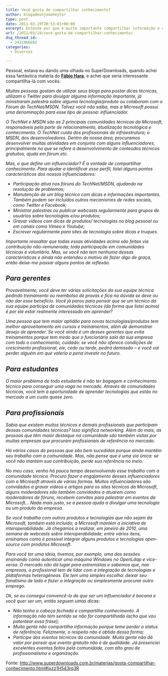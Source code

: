 ```yaml
---
title: Você gosta de compartilhar conhecimento?
author: blogadminjoaoheytor
type: post
date: 2011-03-19T20:53:01+00:00
excerpt: Entenda por que é muito importante compartilhar informação e conhecimento. Útil para quem ensina e para quem aprende, a união faz a força e pode até resultar em um novo emprego.
url: /2011/03/19/voce-gosta-de-compartilhar-conhecimento/
dsq_thread_id:
  - 2431966692
categories:
  - Diversos

---
```

Pessoal, estava eu dando uma olhada no SuperDownloads, quando achei essa fantástica matéria do <a href="http://www.fabiohara.com.br" target="_blank"><strong>Fábio Hara</strong></a>, e achei que seria interessante compartilha-lá com vocês:

_Muitas pessoas gostam de utilizar seus blogs para postar dicas técnicas, utilizam o Twitter para divulgar alguma informação importante, já ministraram palestra sobre alguma tecnologia/produto ou colaboram com o Fórum do TechNet/MSDN. Talvez você não saiba, mas a Microsoft possui uma denominação para esse tipo de pessoa: influenciador._

_O TechNet e MSDN são as 2 principais comunidades técnicas da Microsoft, responsáveis pela parte de relacionamento, atualização tecnológica e conhecimento. O TechNet cuida dos profissionais de infraestrutura; o MSDN, dos desenvolvedores. Dentro da nossa área, procuramos desenvolver muitas atividades em conjunto com alguns influenciadores, principalmente no que se refere a desenvolvimento de conteúdos técnicos gratuitos, ajuda em fórum etc._

_Mas, o que define um influenciador? É a vontade de compartilhar conhecimento. Para ajudar a identificar esse perfil, listei alguns pontos característicos dos nossos influenciadores:_

  * _Participação ativa nos fóruns do TechNet/MSDN, ajudando na resolução de problemas;_
  * _Manutenção de um blog técnico com dicas e informações importantes. Também podem ser incluídos outros mecanismos de redes sociais, como Twitter e Facebook;_
  * _Ministrar palestras ou publicar webcasts regularmente para grupos de usuários sobre tecnologias e/ou produtos;_
  * _Gravar vídeos com dicas de produtos/ tecnologias no blog pessoal ou em canais como Vimeo e Youtube;_
  * _Escrever regularmente para sites de tecnologia sobre dicas e truques._

_Importante ressaltar que todas essas atividades acima são feitas via contribuição não-remunerada; toda participação em comunidades técnicas é voluntária. Mas, se você não tem nenhuma dessas características e ainda não entendeu o motivo de fazer algo de graça, então deixe-me passar alguns pontos de reflexão._

## _**Para gerentes**_

_Provavelmente, você deve ter várias solicitações da sua equipe técnica pedindo treinamento ou reembolso de provas e fica na dúvida se deve ou não dar esse benefício. Você já parou para pensar que se um técnico da sua equipe participa de comunidades técnicas (da forma que listei acima) é por ele estar realmente interessado em aprender?_

_Uma pessoa que tem maior aptidão para novas tecnologias/produtos tem melhor aproveitamento em cursos e treinamentos, além de demonstrar desejo de aprender. Se você ainda é um desses gerentes que evita treinamentos porque tem medo que o funcionário saia da sua empresa com todo o conhecimento, cuidado: se você não oferece condições de crescimento profissional, ele, cedo ou tarde, pedirá demissão &#8211; e você vai perder alguém em que valeria a pena investir no futuro._

## _**Para estudantes**_

_O maior problema de todo estudante é não ter bagagem e conhecimento técnico para conseguir uma vaga no mercado. Através de comunidades técnicas, você tem a oportunidade de aprender tecnologias que estão no mercado a um custo quase zero._

## _**Para profissionais**_

_Sabia que existem muitos técnicos e demais profissionais que participam dessas comunidades técnicas? Isso significa networking. Além do mais, as pessoas que têm maior destaque na comunidade são também vistas por muitas empresas que procuram profissionais de referência no mercado._

_Há vários casos de pessoas que são bem sucedidas porque ainda mantêm seu trabalho com a comunidade. Mas, não pense que é uma via única: se você não mantém sua contribuição, perde sua referência no meio._

_No meu caso, venho há pouco tempo desenvolvendo esse trabalho com a comunidade técnica. Procuro fazer o engajamento desses influenciadores com a Microsoft através de várias formas. Muitos influenciadores são convidados a gravar vídeos e artigos para os sites técnicos da Microsoft, alguns moderadores são também convidados a atuarem como moderadores de fóruns, recebem convites para palestrar em eventos da Microsoft&#8230; Nada mais justo, se a pessoa ajuda a divulgar uma tecnologia ou um produto da empresa._

_Se você trabalha com outros produtos e tecnologias que não sejam da Microsoft, também está incluído; a Microsoft mantém a iniciativa de interoperabilidade. Já chegamos a realizar, em janeiro de 2010, uma semana de webcasts sobre interoperabilidade; entre vários itens, ensinamos como é possível integrar alguns produtos e tecnologias open-source com produtos Microsoft._

_Para você ter uma ideia, tivemos, por exemplo, uma das sessões ensinando como autenticar uma máquina Windows no OpenLdap e vice-versa. O mercado não dá lugar para extremistas e sabemos que, nas empresas, o profissional tem de lidar com a integração de tecnologias e plataformas heterogêneas. Ele tem uma simples escolha: deixar seu fanatismo de lado e fazer a integração ou simplesmente procurar outro emprego._

_Ok, se eu consegui convencê-lo de que ser um influenciador é bacana e você quer ser um, então seguem umas dicas:_

  * _Não tenha a cabeça fechada e compartilhe conhecimento. A informação não tem sentido se não for compartilhada (acho que vou patentear essa frase);_
  * _Muita gente não compartilha informação porque teme perder o status de referência. Felizmente, o respeito não é obtido dessa forma;_
  * _Participe dos eventos técnicos da comunidade. Muita gente não dá valor por pensar que evento gratuito não é de qualidade. Já presenciei excelentes eventos feitos pela comunidade, com alto grau de profissionalismo e organização._

<div>
  Fonte: <a href="http://www.superdownloads.com.br/materias/gosta-compartilhar-conhecimento.html#ixzz1H543rq3R" target="_blank">http://www.superdownloads.com.br/materias/gosta-compartilhar-conhecimento.html#ixzz1H543rq3R</a>
</div>